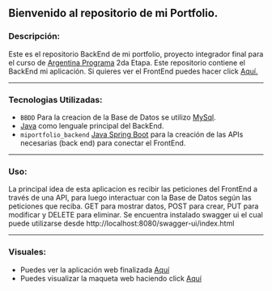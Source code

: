 ## Bienvenido al repositorio de mi Portfolio.

### **Descripción:**

Este es el repositorio BackEnd de mi portfolio, proyecto integrador final para el curso de [Argentina Programa](https://www.argentina.gob.ar/produccion/transformacion-digital-y-economia-del-conocimiento/argentina-programa "Argentina Programa") 2da Etapa.
Este repositorio contiene el BackEnd mi aplicación.
Si quieres ver el FrontEnd puedes hacer click [Aquí.](https://github.com/Sakuracc8/Portfolio_Natalia_Miguel/tree/main/Portfolio_Natalia_Miguel/FrontEnd "Aquí")

---

### **Tecnologias Utilizadas:**

- `BBDD` Para la creacion de la Base de Datos se utilizo [MySql](https://www.mysql.com/ "MySql").
- [Java](https://www.java.com/es/ "Java") como lenguale principal del BackEnd.
- `miportfolio_backend` [Java Spring Boot](https://spring.io/projects/spring-boot "Java Spring Boot") para la creación de las APIs necesarias (back end) para conectar el FrontEnd.

---

### **Uso:**

La principal idea de esta aplicacion es recibir las peticiones del FrontEnd a través de una API, para luego interactuar con la Base de Datos según las peticiones que reciba. GET para mostrar datos, POST para crear, PUT para modificar y DELETE para eliminar.
Se encuentra instalado swagger ui el cual puede utilizarse desde http://localhost:8080/swagger-ui/index.html


---

### **Visuales:**

- Puedes ver la aplicación web finalizada [Aquí](URL "Aqui")
- Puedes visualizar la maqueta web haciendo click [Aquí](URL "Aquí")
